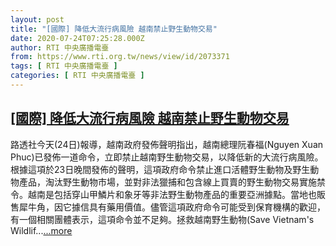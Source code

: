 ```yaml
---
layout: post
title: "[國際] 降低大流行病風險 越南禁止野生動物交易"
date: 2020-07-24T07:25:28.000Z
author: RTI 中央廣播電臺
from: https://www.rti.org.tw/news/view/id/2073371
tags: [ RTI 中央廣播電臺 ]
categories: [ RTI 中央廣播電臺 ]
---
```

<!--1595575528000-->
[[國際] 降低大流行病風險 越南禁止野生動物交易](https://www.rti.org.tw/news/view/id/2073371)
------

<div>
路透社今天(24日)報導，越南政府發佈聲明指出，越南總理阮春福(Nguyen Xuan Phuc)已發佈一道命令，立即禁止越南野生動物交易，以降低新的大流行病風險。根據這項於23日晚間發佈的聲明，這項政府命令禁止進口活體野生動物及野生動物產品，淘汰野生動物市場，並對非法獵捕和包含線上買賣的野生動物交易實施禁令。越南是包括穿山甲鱗片和象牙等非法野生動物產品的重要亞洲據點。當地也販售犀牛角，因它據信具有藥用價值。儘管這項政府命令可能受到保育機構的歡迎，有一個相關團體表示，這項命令並不足夠。拯救越南野生動物(Save Vietnam&#39;s Wildlif...<a target="_blank" href="https://www.rti.org.tw/news/view/id/2073371">...more</a>
</div>
